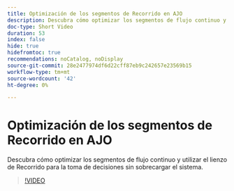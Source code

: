```yaml
---
title: Optimización de los segmentos de Recorrido en AJO
description: Descubra cómo optimizar los segmentos de flujo continuo y utilizar el lienzo de Recorrido para la toma de decisiones sin sobrecargar el sistema.
doc-type: Short Video
duration: 53
index: false
hide: true
hidefromtoc: true
recommendations: noCatalog, noDisplay
source-git-commit: 28e2477974df6d22cff87eb9c242657e23569b15
workflow-type: tm+mt
source-wordcount: '42'
ht-degree: 0%

---
```



# Optimización de los segmentos de Recorrido en AJO

Descubra cómo optimizar los segmentos de flujo continuo y utilizar el lienzo de Recorrido para la toma de decisiones sin sobrecargar el sistema.

<!-- 62_S522_3442522_52_streamlining-journey-segments-in-ajo -->
>[!VIDEO](https://video.tv.adobe.com/v/3458244/?learn=on&enablevpops=true)
